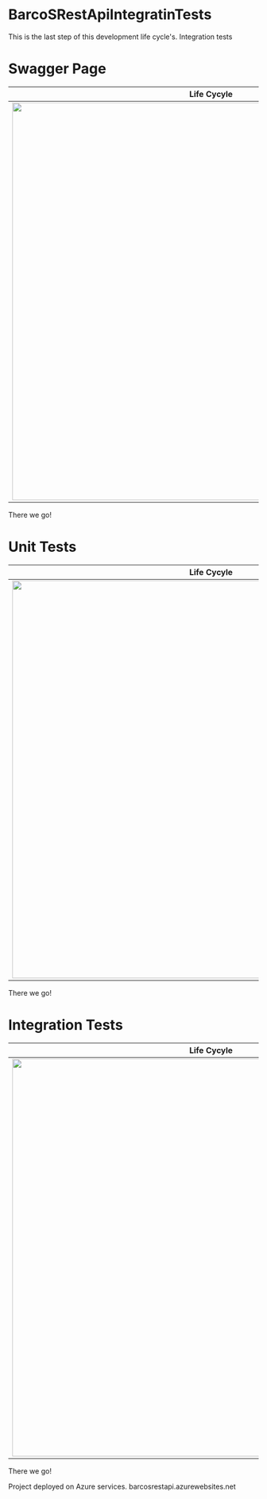 # BarcoSRestApiIntegratinTests
This is the last step of this development life cycle's. Integration tests


# Swagger Page #
Life Cycyle      | 
------------|
<img src="https://cdn.pbrd.co/images/HrQlYZJ.png" width="800">  |
There we go!

# Unit Tests #
Life Cycyle      | 
------------|
<img src="https://cdn.pbrd.co/images/HsKFB6G.png" width="800">  |
There we go!


# Integration Tests #
Life Cycyle      | 
------------|
<img src="https://cdn.pbrd.co/images/HsKFYiV.png" width="800">  |
There we go!





Project deployed on Azure services.
barcosrestapi.azurewebsites.net
